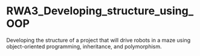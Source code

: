 # RWA3_Developing_structure_using_OOP
Developing the structure of a project that will drive robots in a maze using object-oriented programming, inheritance, and polymorphism.
